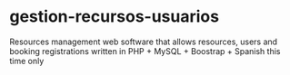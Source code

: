 # gestion-recursos-usuarios
Resources management web software that allows resources, users and booking registrations written in PHP + MySQL + Boostrap + Spanish this time only
